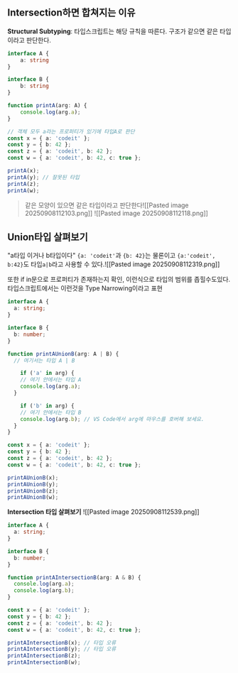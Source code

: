 ## Intersection하면 합쳐지는 이유
**Structural Subtyping**: 타입스크립트는  해당 규칙을  따른다. 구조가 같으면 같은  타입이라고 판단한다.
```ts
interface A {
	a: string
}

interface B {
	b: string
}

function printA(arg: A) {
	console.log(arg.a);
}

// 객체 모두 a라는 프로퍼티가 있기에 타입A로 판단
const x = { a: 'codeit' };
const y = { b: 42 }; 
const z = { a: 'codeit', b: 42 }; 
const w = { a: 'codeit', b: 42, c: true }; 

printA(x); 
printA(y); // 잘못된 타입 
printA(z); 
printA(w);
```
> 같은 모양이 있으면 같은 타입이라고 판단한다![[Pasted image 20250908112103.png]]
> ![[Pasted image 20250908112118.png]]

## Union타입 살펴보기
"a타입 이거나 b타입이다"
`{a: 'codeit'`과 `{b: 42}`는 물론이고 `{a:'codeit', b:42}`도  타입`a|b`라고 사용할 수 있다.![[Pasted image 20250908112319.png]]

또한 if in문으로 프로퍼티가 존재하는지 확인, 이런식으로 타입의 범위를 좁힐수도있다. 타입스크립트에서는 이런것을 Type Narrowing이라고 표현
```ts
interface A {
  a: string;
}

interface B {
  b: number;
}

function printAUnionB(arg: A | B) {
  // 여기서는 타입 A | B

    if ('a' in arg) {
    // 여기 안에서는 타입 A
    console.log(arg.a);
  }

    if ('b' in arg) {
    // 여기 안에서는 타입 B
    console.log(arg.b); // VS Code에서 arg에 마우스를 호버해 보세요.
  }
}

const x = { a: 'codeit' };
const y = { b: 42 };
const z = { a: 'codeit', b: 42 };
const w = { a: 'codeit', b: 42, c: true };

printAUnionB(x);
printAUnionB(y);
printAUnionB(z);
printAUnionB(w);
```

**Intersection  타입 살펴보기**
![[Pasted image 20250908112539.png]]
```ts
interface A {
  a: string;
}

interface B {
  b: number;
}

function printAIntersectionB(arg: A & B) {
  console.log(arg.a);
  console.log(arg.b);
}

const x = { a: 'codeit' };
const y = { b: 42 };
const z = { a: 'codeit', b: 42 };
const w = { a: 'codeit', b: 42, c: true };

printAIntersectionB(x); // 타입 오류
printAIntersectionB(y); // 타입 오류
printAIntersectionB(z);
printAIntersectionB(w);

```